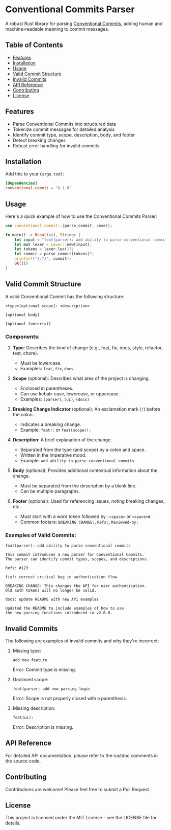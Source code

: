 # Conventional Commits Parser

A robust Rust library for parsing [Conventional Commits](https://www.conventionalcommits.org/), adding human and machine-readable meaning to commit messages.

## Table of Contents

- [Features](#features)
- [Installation](#installation)
- [Usage](#usage)
- [Valid Commit Structure](#valid-commit-structure)
- [Invalid Commits](#invalid-commits)
- [API Reference](#api-reference)
- [Contributing](#contributing)
- [License](#license)

## Features

- Parse Conventional Commits into structured data
- Tokenize commit messages for detailed analysis
- Identify commit type, scope, description, body, and footer
- Detect breaking changes
- Robust error handling for invalid commits

## Installation

Add this to your `Cargo.toml`:

```toml
[dependencies]
conventional-commit = "0.1.0"
```

## Usage

Here's a quick example of how to use the Conventional Commits Parser:

```rust
use conventional_commit::{parse_commit, Lexer};

fn main() -> Result<(), String> {
    let input = "feat(parser): add ability to parse conventional commits".to_string();
    let mut lexer = Lexer::new(input);
    let tokens = lexer.lex()?;
    let commit = parse_commit(tokens)?;
    println!("{:?}", commit);
    Ok(())
}
```

## Valid Commit Structure

A valid Conventional Commit has the following structure:

```
<type>[optional scope]: <description>

[optional body]

[optional footer(s)]
```

### Components:

1. **Type**: Describes the kind of change (e.g., feat, fix, docs, style, refactor, test, chore).

   - Must be lowercase.
   - Examples: `feat`, `fix`, `docs`

2. **Scope** (optional): Describes what area of the project is changing.

   - Enclosed in parentheses.
   - Can use kebab-case, lowercase, or uppercase.
   - Examples: `(parser)`, `(ui)`, `(docs)`

3. **Breaking Change Indicator** (optional): An exclamation mark (`!`) before the colon.

   - Indicates a breaking change.
   - Example: `feat!:` or `feat(scope)!:`

4. **Description**: A brief explanation of the change.

   - Separated from the type (and scope) by a colon and space.
   - Written in the imperative mood.
   - Example: `add ability to parse conventional commits`

5. **Body** (optional): Provides additional contextual information about the change.

   - Must be separated from the description by a blank line.
   - Can be multiple paragraphs.

6. **Footer** (optional): Used for referencing issues, noting breaking changes, etc.
   - Must start with a word token followed by `:<space>` or `<space>#`.
   - Common footers: `BREAKING CHANGE:`, `Refs:`, `Reviewed-by:`

### Examples of Valid Commits:

```
feat(parser): add ability to parse conventional commits

This commit introduces a new parser for Conventional Commits.
The parser can identify commit types, scopes, and descriptions.

Refs: #123
```

```
fix!: correct critical bug in authentication flow

BREAKING CHANGE: This changes the API for user authentication.
Old auth tokens will no longer be valid.
```

```
docs: update README with new API examples

Updated the README to include examples of how to use
the new parsing functions introduced in v2.0.0.
```

## Invalid Commits

The following are examples of invalid commits and why they're incorrect:

1. Missing type:

   ```
   add new feature
   ```

   Error: Commit type is missing.

2. Unclosed scope:

   ```
   feat(parser: add new parsing logic
   ```

   Error: Scope is not properly closed with a parenthesis.

3. Missing description:

   ```
   feat(ui):
   ```

   Error: Description is missing.


## API Reference

For detailed API documentation, please refer to the rustdoc comments in the source code.

## Contributing

Contributions are welcome! Please feel free to submit a Pull Request.

## License

This project is licensed under the MIT License - see the LICENSE file for details.
